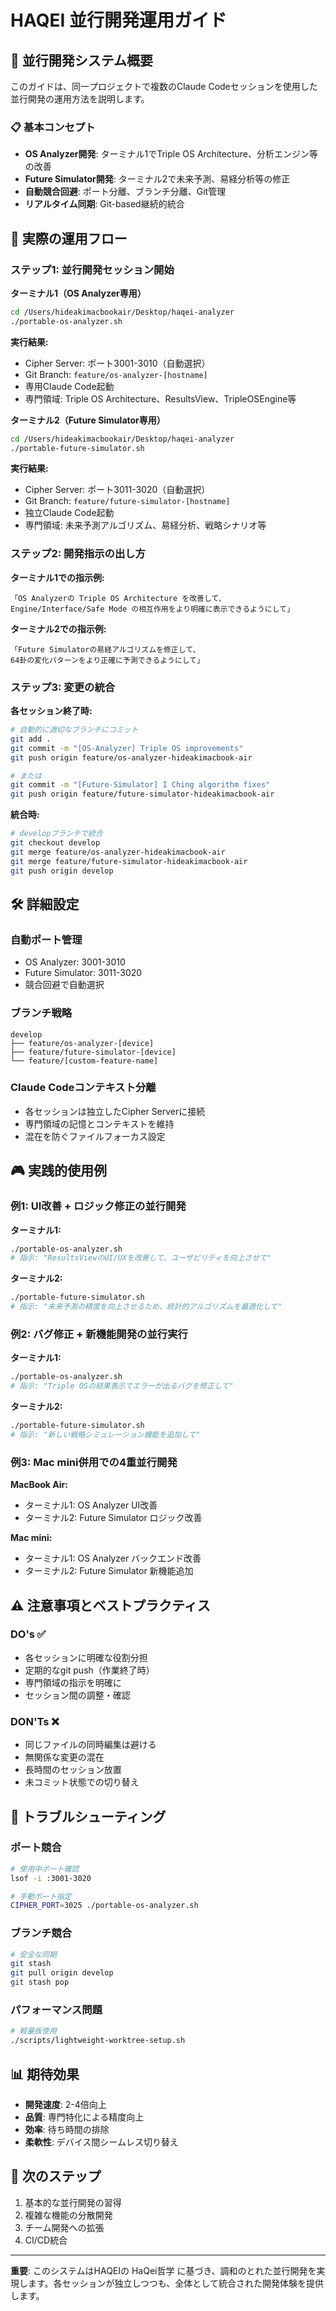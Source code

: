 # HAQEI 並行開発運用ガイド

## 🚀 並行開発システム概要

このガイドは、同一プロジェクトで複数のClaude Codeセッションを使用した並行開発の運用方法を説明します。

### 📋 基本コンセプト

- **OS Analyzer開発**: ターミナル1でTriple OS Architecture、分析エンジン等の改善
- **Future Simulator開発**: ターミナル2で未来予測、易経分析等の修正
- **自動競合回避**: ポート分離、ブランチ分離、Git管理
- **リアルタイム同期**: Git-based継続的統合

## 🎯 実際の運用フロー

### ステップ1: 並行開発セッション開始

**ターミナル1（OS Analyzer専用）**
```bash
cd /Users/hideakimacbookair/Desktop/haqei-analyzer
./portable-os-analyzer.sh
```

**実行結果:**
- Cipher Server: ポート3001-3010（自動選択）
- Git Branch: `feature/os-analyzer-[hostname]`
- 専用Claude Code起動
- 専門領域: Triple OS Architecture、ResultsView、TripleOSEngine等

**ターミナル2（Future Simulator専用）**
```bash
cd /Users/hideakimacbookair/Desktop/haqei-analyzer
./portable-future-simulator.sh
```

**実行結果:**
- Cipher Server: ポート3011-3020（自動選択）
- Git Branch: `feature/future-simulator-[hostname]`
- 独立Claude Code起動
- 専門領域: 未来予測アルゴリズム、易経分析、戦略シナリオ等

### ステップ2: 開発指示の出し方

**ターミナル1での指示例:**
```
「OS Analyzerの Triple OS Architecture を改善して、
Engine/Interface/Safe Mode の相互作用をより明確に表示できるようにして」
```

**ターミナル2での指示例:**
```
「Future Simulatorの易経アルゴリズムを修正して、
64卦の変化パターンをより正確に予測できるようにして」
```

### ステップ3: 変更の統合

**各セッション終了時:**
```bash
# 自動的に適切なブランチにコミット
git add .
git commit -m "[OS-Analyzer] Triple OS improvements"
git push origin feature/os-analyzer-hideakimacbook-air

# または
git commit -m "[Future-Simulator] I Ching algorithm fixes"
git push origin feature/future-simulator-hideakimacbook-air
```

**統合時:**
```bash
# developブランチで統合
git checkout develop
git merge feature/os-analyzer-hideakimacbook-air
git merge feature/future-simulator-hideakimacbook-air
git push origin develop
```

## 🛠️ 詳細設定

### 自動ポート管理
- OS Analyzer: 3001-3010
- Future Simulator: 3011-3020
- 競合回避で自動選択

### ブランチ戦略
```
develop
├── feature/os-analyzer-[device]
├── feature/future-simulator-[device]
└── feature/[custom-feature-name]
```

### Claude Codeコンテキスト分離
- 各セッションは独立したCipher Serverに接続
- 専門領域の記憶とコンテキストを維持
- 混在を防ぐファイルフォーカス設定

## 🎮 実践的使用例

### 例1: UI改善 + ロジック修正の並行開発

**ターミナル1:**
```bash
./portable-os-analyzer.sh
# 指示: "ResultsViewのUI/UXを改善して、ユーザビリティを向上させて"
```

**ターミナル2:**
```bash
./portable-future-simulator.sh
# 指示: "未来予測の精度を向上させるため、統計的アルゴリズムを最適化して"
```

### 例2: バグ修正 + 新機能開発の並行実行

**ターミナル1:**
```bash
./portable-os-analyzer.sh
# 指示: "Triple OSの結果表示でエラーが出るバグを修正して"
```

**ターミナル2:**
```bash
./portable-future-simulator.sh
# 指示: "新しい戦略シミュレーション機能を追加して"
```

### 例3: Mac mini併用での4重並行開発

**MacBook Air:**
- ターミナル1: OS Analyzer UI改善
- ターミナル2: Future Simulator ロジック改善

**Mac mini:**
- ターミナル1: OS Analyzer バックエンド改善
- ターミナル2: Future Simulator 新機能追加

## ⚠️ 注意事項とベストプラクティス

### DO's ✅
- 各セッションに明確な役割分担
- 定期的なgit push（作業終了時）
- 専門領域の指示を明確に
- セッション間の調整・確認

### DON'Ts ❌
- 同じファイルの同時編集は避ける
- 無関係な変更の混在
- 長時間のセッション放置
- 未コミット状態での切り替え

## 🔧 トラブルシューティング

### ポート競合
```bash
# 使用中ポート確認
lsof -i :3001-3020

# 手動ポート指定
CIPHER_PORT=3025 ./portable-os-analyzer.sh
```

### ブランチ競合
```bash
# 安全な同期
git stash
git pull origin develop
git stash pop
```

### パフォーマンス問題
```bash
# 軽量版使用
./scripts/lightweight-worktree-setup.sh
```

## 📊 期待効果

- **開発速度**: 2-4倍向上
- **品質**: 専門特化による精度向上
- **効率**: 待ち時間の排除
- **柔軟性**: デバイス間シームレス切り替え

## 🎯 次のステップ

1. 基本的な並行開発の習得
2. 複雑な機能の分散開発
3. チーム開発への拡張
4. CI/CD統合

---

**重要**: このシステムはHAQEIの HaQei哲学 に基づき、調和のとれた並行開発を実現します。各セッションが独立しつつも、全体として統合された開発体験を提供します。